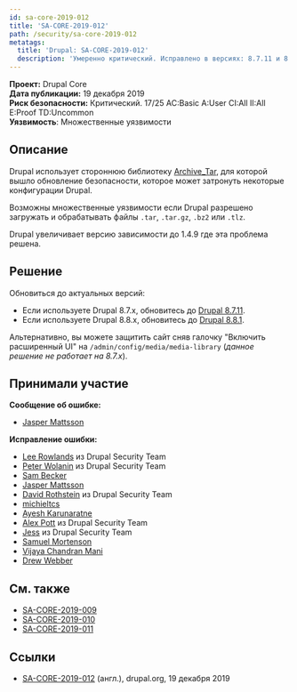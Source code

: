 ```yaml
---
id: sa-core-2019-012
title: 'SA-CORE-2019-012'
path: /security/sa-core-2019-012
metatags:
  title: 'Drupal: SA-CORE-2019-012'
  description: 'Умеренно критический. Исправлено в версиях: 8.7.11 и 8.8.1.'
---
```


**Проект:** Drupal Core\
**Дата публикации:** 19 декабря 2019\
**Риск безопасности:** Критический. 17/25 AC:Basic A:User CI:All II:All E:Proof TD:Uncommon\
**Уязвимость**: Множественные уязвимости

## Описание

Drupal использует стороннюю библиотеку [Archive_Tar](https://pear.php.net/package/Archive_Tar/), для которой вышло обновление безопасности, которое может затронуть некоторые конфигурации Drupal.

Возможны множественные уязвимости если Drupal разрешено загружать и обрабатывать файлы `.tar`, `.tar.gz`, `.bz2` или `.tlz`.

Drupal увеличивает версию зависимости до 1.4.9 где эта проблема решена.

## Решение

Обновиться до актуальных версий:

- Если используете Drupal 8.7.x, обновитесь до [Drupal 8.7.11](../../8/releases/release-8.7.11.md).
- Если используете Drupal 8.8.x, обновитесь до [Drupal 8.8.1](../../8/releases/release-8.8.1.md).

Альтернативно, вы можете защитить сайт сняв галочку "Включить расширенный UI" на `/admin/config/media/media-library` (_данное решение не работает на 8.7.x_). 

## Принимали участие

**Сообщение об ошибке:**

- [Jasper Mattsson](https://www.drupal.org/user/521118)

**Исправление ошибки:**

- [Lee Rowlands](https://www.drupal.org/user/395439) из Drupal Security Team
- [Peter Wolanin](https://www.drupal.org/user/49851) из Drupal Security Team
- [Sam Becker](https://www.drupal.org/user/1485048)
- [Jasper Mattsson](https://www.drupal.org/user/521118)
- [David Rothstein](https://www.drupal.org/user/124982) из Drupal Security Team
- [michieltcs](https://www.drupal.org/user/3587972)
- [Ayesh Karunaratne](https://www.drupal.org/user/796148)
- [Alex Pott](https://www.drupal.org/user/157725) из Drupal Security Team
- [Jess](https://www.drupal.org/user/65776) из Drupal Security Team
- [Samuel Mortenson](https://www.drupal.org/user/2582268)
- [Vijaya Chandran Mani](https://www.drupal.org/user/93488)
- [Drew Webber](https://www.drupal.org/user/255969)

## См. также

- [SA-CORE-2019-009](sa-core-2019-009.md)
- [SA-CORE-2019-010](sa-core-2019-010.md)
- [SA-CORE-2019-011](sa-core-2019-011.md)

## Ссылки

- [SA-CORE-2019-012](https://www.drupal.org/SA-CORE-2019-012) (англ.), drupal.org, 19 декабря 2019